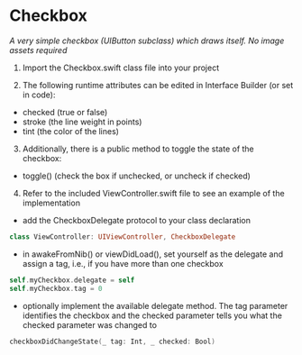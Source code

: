 # Checkbox #

_A very simple checkbox (UIButton subclass) which draws itself. No image assets required_

1. Import the Checkbox.swift class file into your project

2. The following runtime attributes can be edited in Interface Builder (or set in code):

- checked (true or false)
- stroke (the line weight in points)
- tint (the color of the lines)

3. Additionally, there is a public method to toggle the state of the checkbox:

- toggle() (check the box if unchecked, or uncheck if checked)

4. Refer to the included ViewController.swift file to see an example of the implementation

- add the CheckboxDelegate protocol to your class declaration
```swift
class ViewController: UIViewController, CheckboxDelegate
```

- in awakeFromNib() or viewDidLoad(), set yourself as the delegate and assign a tag, i.e., if you have more than one checkbox
```swift
self.myCheckbox.delegate = self
self.myCheckbox.tag = 0
```

- optionally implement the available delegate method. The tag parameter identifies the checkbox and the checked parameter tells you what the checked parameter was changed to
```swift
checkboxDidChangeState(_ tag: Int, _ checked: Bool)
```
